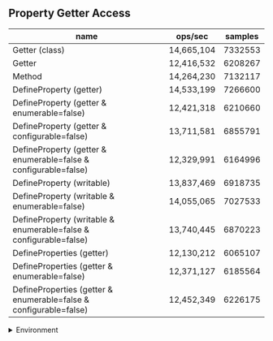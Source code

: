 ## Property Getter Access

|name|ops/sec|samples|
|-|-|-|
|Getter (class)|14,665,104|7332553|
|Getter|12,416,532|6208267|
|Method|14,264,230|7132117|
|DefineProperty (getter)|14,533,199|7266600|
|DefineProperty (getter & enumerable=false)|12,421,318|6210660|
|DefineProperty (getter & configurable=false)|13,711,581|6855791|
|DefineProperty (getter & enumerable=false & configurable=false)|12,329,991|6164996|
|DefineProperty (writable)|13,837,469|6918735|
|DefineProperty (writable & enumerable=false)|14,055,065|7027533|
|DefineProperty (writable & enumerable=false & configurable=false)|13,740,445|6870223|
|DefineProperties (getter)|12,130,212|6065107|
|DefineProperties (getter & enumerable=false)|12,371,127|6185564|
|DefineProperties (getter & enumerable=false & configurable=false)|12,452,349|6226175|


<details>
<summary>Environment</summary>

* __Machine:__ linux x64 | 4 vCPUs | 7.6GB Mem
* __Run:__ Mon Sep 02 2024 17:21:24 GMT+0000 (Coordinated Universal Time)
</details>

<!--
{"environment":{"platform":"linux","arch":"x64","cpus":4,"totalMemory":7.588970184326172},"benchmarks":[{"name":"Getter (class)","opsSec":14665104.493201109,"samples":7332553},{"name":"Getter","opsSec":12416532.507992653,"samples":6208267},{"name":"Method","opsSec":14264230.90314713,"samples":7132117},{"name":"DefineProperty (getter)","opsSec":14533199.320429869,"samples":7266600},{"name":"DefineProperty (getter & enumerable=false)","opsSec":12421318.508990835,"samples":6210660},{"name":"DefineProperty (getter & configurable=false)","opsSec":13711581.315992799,"samples":6855791},{"name":"DefineProperty (getter & enumerable=false & configurable=false)","opsSec":12329991.743097859,"samples":6164996},{"name":"DefineProperty (writable)","opsSec":13837469.426676575,"samples":6918735},{"name":"DefineProperty (writable & enumerable=false)","opsSec":14055065.634166272,"samples":7027533},{"name":"DefineProperty (writable & enumerable=false & configurable=false)","opsSec":13740445.925676258,"samples":6870223},{"name":"DefineProperties (getter)","opsSec":12130212.936713075,"samples":6065107},{"name":"DefineProperties (getter & enumerable=false)","opsSec":12371127.189484812,"samples":6185564},{"name":"DefineProperties (getter & enumerable=false & configurable=false)","opsSec":12452349.656956175,"samples":6226175}]}-->
